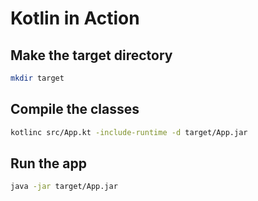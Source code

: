 # Kotlin in Action

## Make the target directory

```bash
mkdir target
```

## Compile the classes

```bash
kotlinc src/App.kt -include-runtime -d target/App.jar
```

## Run the app

```bash
java -jar target/App.jar
```